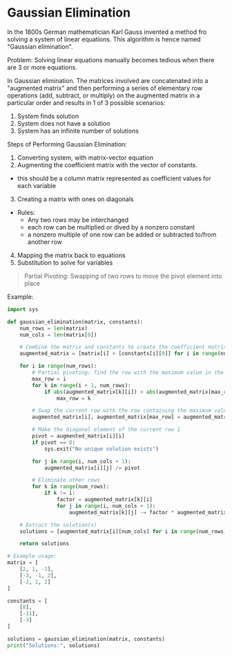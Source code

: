 # Gaussian Elimination

In the 1800s German mathematician Karl Gauss invented a method fro solving a system of linear equations. This algorithm is hence named "Gaussian elimination".

Problem: Solving linear equations manually becomes tedious when there are 3 or more equations.

In Gaussian elimination. The matrices involved are concatenated into a "augmented matrix" and then performing a series of elementary row operations (add, subtract, or multiply) on the augmented matrix in a particular order and results in 1 of 3 possible scenarios:

1. System finds solution
2. System does not have a solution
3. System has an infinite number of solutions

Steps of Performing Gaussian Elimination:

1. Converting system, with matrix-vector equation
2. Augmenting the coefficient matrix with the vector of constants.

- this should be a column matrix represented as coefficient values for each variable

3. Creating a matrix with ones on diagonals

- Rules:
  - Any two rows may be interchanged
  - each row can be multiplied or dived by a nonzero constant
  - a nonzero multiple of one row can be added or subtracted to/from another row

4. Mapping the matrix back to equations
5. Substitution to solve for variables

> Partial Pivoting: Swapping of two rows to move the pivot element into place

Example:

```py
import sys

def gaussian_elimination(matrix, constants):
    num_rows = len(matrix)
    num_cols = len(matrix[0])

    # Combine the matrix and constants to create the coefficient matrix
    augmented_matrix = [matrix[i] + [constants[i][0]] for i in range(num_rows)]

    for i in range(num_rows):
        # Partial pivoting: find the row with the maximum value in the current column
        max_row = i
        for k in range(i + 1, num_rows):
            if abs(augmented_matrix[k][i]) > abs(augmented_matrix[max_row][i]):
                max_row = k

        # Swap the current row with the row containing the maximum value
        augmented_matrix[i], augmented_matrix[max_row] = augmented_matrix[max_row], augmented_matrix[i]

        # Make the diagonal element of the current row 1
        pivot = augmented_matrix[i][i]
        if pivot == 0:
            sys.exit("No unique solution exists")

        for j in range(i, num_cols + 1):
            augmented_matrix[i][j] /= pivot

        # Eliminate other rows
        for k in range(num_rows):
            if k != i:
                factor = augmented_matrix[k][i]
                for j in range(i, num_cols + 1):
                    augmented_matrix[k][j] -= factor * augmented_matrix[i][j]

    # Extract the solution(s)
    solutions = [augmented_matrix[i][num_cols] for i in range(num_rows)]

    return solutions

# Example usage:
matrix = [
    [2, 1, -1],
    [-3, -1, 2],
    [-2, 1, 2]
]

constants = [
    [8],
    [-11],
    [-3]
]

solutions = gaussian_elimination(matrix, constants)
print("Solutions:", solutions)
```
